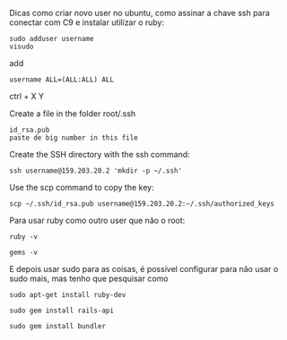 Dicas como criar novo user no ubuntu, como assinar a chave ssh para conectar com C9 e instalar utilizar o ruby:

    sudo adduser username
    visudo
    
add

    username ALL=(ALL:ALL) ALL

ctrl + X
Y

Create a file in the folder root/.ssh

    id_rsa.pub
    paste de big number in this file


Create the SSH directory with the ssh command:

    ssh username@159.203.20.2 'mkdir -p ~/.ssh'

Use the scp command to copy the key:

    scp ~/.ssh/id_rsa.pub username@159.203.20.2:~/.ssh/authorized_keys



Para usar ruby como outro user que não o root:

    ruby -v

    gems -v

E depois usar sudo para as coisas, é possível configurar para não usar o sudo mais, mas tenho que pesquisar como

    sudo apt-get install ruby-dev

    sudo gem install rails-api

    sudo gem install bundler
